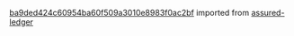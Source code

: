 [ba9ded424c60954ba60f509a3010e8983f0ac2bf](https://github.com/insolar/assured-ledger/commit/ba9ded424c60954ba60f509a3010e8983f0ac2bf) imported from [assured-ledger](https://github.com/insolar/assured-ledger)
